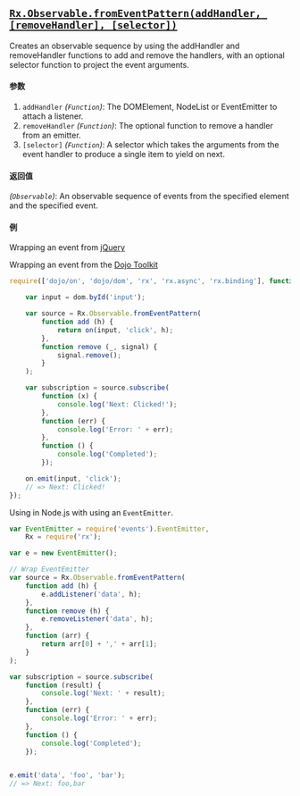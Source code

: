 ## [`Rx.Observable.fromEventPattern(addHandler, [removeHandler], [selector])`](https://github.com/Reactive-Extensions/RxJS/blob/master/src/core/linq/observable/fromeventpattern.js)

Creates an observable sequence by using the addHandler and removeHandler functions to add and remove the handlers, with an optional selector function to project the event arguments.

#### 参数
1. `addHandler` *(`Function`)*: The DOMElement, NodeList or EventEmitter to attach a listener.
2. `removeHandler` *(`Function`)*: The optional function to remove a handler from an emitter.
3. `[selector]` *(`Function`)*: A selector which takes the arguments from the event handler to produce a single item to yield on next.

#### 返回值
*(`Observable`)*: An observable sequence of events from the specified element and the specified event.

#### 例

Wrapping an event from [jQuery](http://jquery.com)

[](http://jsbin.com/wihiw/1/embed?js,console)

Wrapping an event from the [Dojo Toolkit](http://dojotoolkit.org)

```js
require(['dojo/on', 'dojo/dom', 'rx', 'rx.async', 'rx.binding'], function (on, dom, rx) {

    var input = dom.byId('input');

    var source = Rx.Observable.fromEventPattern(
        function add (h) {
            return on(input, 'click', h);
        },
        function remove (_, signal) {
            signal.remove();
        }
    );

    var subscription = source.subscribe(
        function (x) {
            console.log('Next: Clicked!');
        },
        function (err) {
            console.log('Error: ' + err);   
        },
        function () {
            console.log('Completed');   
        });

    on.emit(input, 'click');
    // => Next: Clicked!
});
```

Using in Node.js with using an `EventEmitter`.

```js
var EventEmitter = require('events').EventEmitter,
    Rx = require('rx');

var e = new EventEmitter();

// Wrap EventEmitter
var source = Rx.Observable.fromEventPattern(
    function add (h) {
        e.addListener('data', h);
    },
    function remove (h) {
        e.removeListener('data', h);
    },
    function (arr) {
        return arr[0] + ',' + arr[1];
    }
);

var subscription = source.subscribe(
    function (result) {
        console.log('Next: ' + result);
    },
    function (err) {
        console.log('Error: ' + err);   
    },
    function () {
        console.log('Completed');   
    });


e.emit('data', 'foo', 'bar');
// => Next: foo,bar
```
